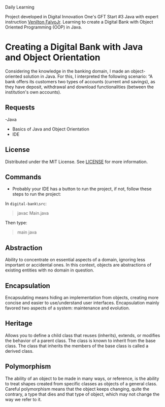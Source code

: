 Daily Learning

Project developed in Digital Innovation One's GFT Start #3 Java with expert instruction [Venilton FalvoJr](https://www.linkedin.com/in/falvojr/ "Venilton FalvoJr"). 
Learning to create a Digital Bank with Object Oriented Programming (OOP) in Java.

# Creating a Digital Bank with Java and Object Orientation
Considering the knowledge in the banking domain, I made an object-oriented solution in Java. For this, I interpreted the following scenario: “A bank offers its customers two types of accounts (current and savings), as they have deposit, withdrawal and download functionalities (between the institution's own accounts).

## Requests
-Java
- Basics of Java and Object Orientation
- IDE

## License
Distributed under the MIT License. See [LICENSE](./LICENSE) for more information.

## Commands
- Probably your IDE has a button to run the project, if not, follow these steps to run the project:

In `digital-bank\src`:
>javac Main.java

Then type:
> main java

## Abstraction
Ability to concentrate on essential aspects of a domain, ignoring less important or accidental ones. In this context, objects are abstractions of existing entities with no domain in question.

## Encapsulation
Encapsulating means hiding an implementation from objects, creating more concise and easier to use/understand user interfaces. Encapsulation mainly favored two aspects of a system: maintenance and evolution.

## Heritage
Allows you to define a child class that reuses (inherits), extends, or modifies the behavior of a parent class. The class is known to inherit from the base class. The class that inherits the members of the base class is called a derived class.

## Polymorphism
The ability of an object to be made in many ways, or reference, is the ability to treat shapes created from specific classes as objects of a general class. Careful polymorphism means that the object keeps changing, quite the contrary, a type that dies and that type of object, which may not change the way we refer to it.
